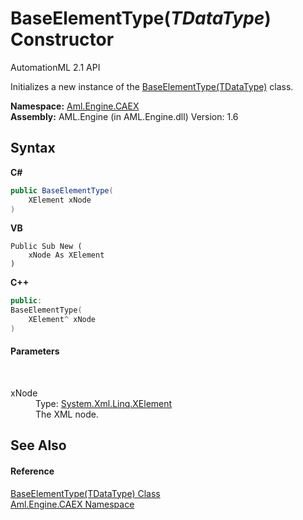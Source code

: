 # BaseElementType(*TDataType*) Constructor 
AutomationML 2.1 API 

Initializes a new instance of the <a href="T_Aml_Engine_CAEX_BaseElementType_1">BaseElementType(TDataType)</a> class.

**Namespace:**&nbsp;<a href="N_Aml_Engine_CAEX">Aml.Engine.CAEX</a><br />**Assembly:**&nbsp;AML.Engine (in AML.Engine.dll) Version: 1.6

## Syntax

**C#**<br />
``` C#
public BaseElementType(
	XElement xNode
)
```

**VB**<br />
``` VB
Public Sub New ( 
	xNode As XElement
)
```

**C++**<br />
``` C++
public:
BaseElementType(
	XElement^ xNode
)
```


#### Parameters
&nbsp;<dl><dt>xNode</dt><dd>Type: <a href="https://docs.microsoft.com/dotnet/api/system.xml.linq.xelement" target="_parent" rel="noopener noreferrer">System.Xml.Linq.XElement</a><br />The XML node.</dd></dl>

## See Also


#### Reference
<a href="T_Aml_Engine_CAEX_BaseElementType_1">BaseElementType(TDataType) Class</a><br /><a href="N_Aml_Engine_CAEX">Aml.Engine.CAEX Namespace</a><br />